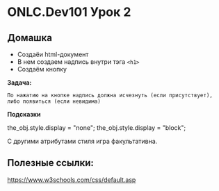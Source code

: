# ONLC.Dev101 Урок 2
## Домашка

* Создаёи html-документ
* В нем создаем надпись внутри тэга `<h1>`
* Создаём кнопку


**Задача:**

	По нажатию на кнопке надпись должна исчезнуть (если присутствует), либо появиться (если невидима)

**Подсказки**

the_obj.style.display = "none";
the_obj.style.display = "block";

С другими атрибутами стиля игра факультативна.

## Полезные ссылки:

https://www.w3schools.com/css/default.asp
